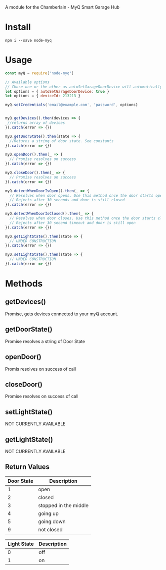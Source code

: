 A module for the Chamberlain - MyQ Smart Garage Hub

# Install

`npm i --save node-myq`

# Usage

```javascript
const myQ = require('node-myq')

// Available options
// Chose one or the other as autoSetGarageDoorDevice will automatically set your deviceId
let options = { autoSetGarageDoorDevice: true }
let options = { deviceId: 213213 }

myQ.setCredentials('email@example.com', 'password', options)


myQ.getDevices().then(devices => {
 //returns array of devices
}).catch(error => {})

myQ.getDoorState().then(state => {
  //Returns a string of door state. See constants
}).catch(error => {})

myQ.openDoor().then(_ => {
  // Promise resolves on success
}).catch(error => {})

myQ.closeDoor().then(_ => {
  // Promise resolves on success
}).catch(error => {})

myQ.detectWhenDoorIsOpen().then(_ => {
  // Resolves when door opens. Use this method once the door starts opening. 
  // Rejects after 30 seconds and door is still closed
}).catch(error => {})

myQ.detectWhenDoorIsClosed().then(_ => {
  // Resolves when door closes. Use this method once the door starts closing. 
  // Rejects after 30 second timeout and door is still open
}).catch(error => {})

myQ.getLightState().then(state => {
  // UNDER CONSTRUCTION
}).catch(error => {})

myQ.setLightState().then(state => {
  // UNDER CONSTRUCTION
}).catch(error => {})
```


# Methods

## getDevices()

Promise, gets devices connected to your myQ account.

## getDoorState()

Promise resolves a string of Door State

## openDoor()

Promis resolves on success of call

## closeDoor()

Promise resolves on success of call

## setLightState()

NOT CURRENTLY AVAILABLE

## getLightState()

NOT CURRENTLY AVAILABLE



## Return Values

| Door State | Description           |
|------------|-----------------------|
| 1          | open                  |
| 2          | closed                |
| 3          | stopped in the middle |
| 4          | going up              |
| 5          | going down            |
| 9          | not closed            |


| Light State   | Description |
|---------------|-------------|
| 0             | off         |
| 1             | on          |
